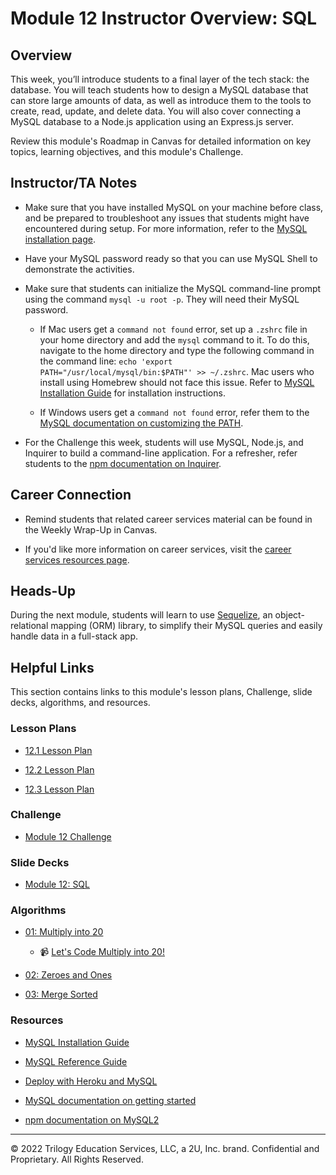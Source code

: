 # Module 12 Instructor Overview: SQL

## Overview

This week, you’ll introduce students to a final layer of the tech stack: the database. You will teach students how to design a MySQL database that can store large amounts of data, as well as introduce them to the tools to create, read, update, and delete data. You will also cover connecting a MySQL database to a Node.js application using an Express.js server.

Review this module's Roadmap in Canvas for detailed information on key topics, learning objectives, and this module's Challenge.

## Instructor/TA Notes

* Make sure that you have installed MySQL on your machine before class, and be prepared to troubleshoot any issues that students might have encountered during setup. For more information, refer to the [MySQL installation page](https://dev.mysql.com/doc/mysql-installation-excerpt/5.7/en/).

* Have your MySQL password ready so that you can use MySQL Shell to demonstrate the activities.

* Make sure that students can initialize the MySQL command-line prompt using the command `mysql -u root -p`. They will need their MySQL password.

  * If Mac users get a `command not found` error, set up a `.zshrc` file in your home directory and add the `mysql` command to it. To do this, navigate to the home directory and type the following command in the command line: `echo 'export PATH="/usr/local/mysql/bin:$PATH"' >> ~/.zshrc`. Mac users who install using Homebrew should not face this issue. Refer to [MySQL Installation Guide](https://coding-boot-camp.github.io/full-stack/mysql/mysql-installation-guide) for installation instructions.

  * If Windows users get a `command not found` error, refer them to the [MySQL documentation on customizing the PATH](https://dev.mysql.com/doc/mysql-windows-excerpt/5.7/en/mysql-installation-windows-path.html).

* For the Challenge this week, students will use MySQL, Node.js, and Inquirer to build a command-line application. For a refresher, refer students to the [npm documentation on Inquirer](https://www.npmjs.com/package/inquirer).

## Career Connection

* Remind students that related career services material can be found in the Weekly Wrap-Up in Canvas.

* If you'd like more information on career services, visit the [career services resources page](https://careernetwork.2u.com/?utm_medium=Academics&utm_source=boot_camp/).

## Heads-Up

During the next module, students will learn to use [Sequelize](https://sequelize.org/), an object-relational mapping (ORM) library, to simplify their MySQL queries and easily handle data in a full-stack app.

## Helpful Links

This section contains links to this module's lesson plans, Challenge, slide decks, algorithms, and resources.

### Lesson Plans

* [12.1 Lesson Plan](./01-Day_Intro-MySQL/12.1-LESSON-PLAN.md)

* [12.2 Lesson Plan](./02-Day_MySQL-Node/12.2-LESSON-PLAN.md)

* [12.3 Lesson Plan](./03-Day_Big-Data-MySQL/12.3-LESSON-PLAN.md)

### Challenge

* [Module 12 Challenge](../../../01-Class-Content/12-SQL/02-Challenge)

### Slide Decks

* [Module 12: SQL](https://docs.google.com/presentation/d/1F-uRmcExGF3NYWAh2vz5Nxi8AJe-WWpwpoeAH7rZsOc/edit?usp=sharing)

### Algorithms

* [01: Multiply into 20](../../../01-Class-Content/12-SQL/03-Algorithms/01-multiply-into-20)

  * 📹 [Let's Code Multiply into 20!](https://2u-20.wistia.com/medias/joflnt5aqv)

* [02: Zeroes and Ones](../../../01-Class-Content/12-SQL/03-Algorithms/02-zeroes-and-ones)

* [03: Merge Sorted](../../../01-Class-Content/12-SQL/03-Algorithms/03-merge-sorted)

### Resources

* [MySQL Installation Guide](https://coding-boot-camp.github.io/full-stack/mysql/mysql-installation-guide)

* [MySQL Reference Guide](https://coding-boot-camp.github.io/full-stack/mysql/mysql-reference-guide)

* [Deploy with Heroku and MySQL](https://coding-boot-camp.github.io/full-stack/heroku/deploy-with-heroku-and-mysql)

* [MySQL documentation on getting started](https://dev.mysql.com/doc/mysql-getting-started/en/)

* [npm documentation on MySQL2](https://www.npmjs.com/package/mysql2)

---
© 2022 Trilogy Education Services, LLC, a 2U, Inc. brand. Confidential and Proprietary. All Rights Reserved.
